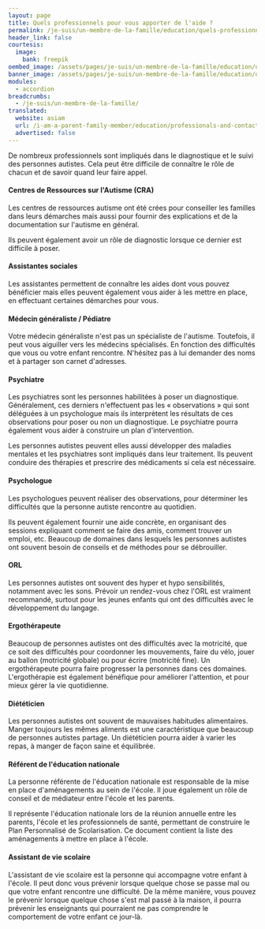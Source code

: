 ```yaml
---
layout: page
title: Quels professionnels pour vous apporter de l'aide ?
permalink: /je-suis/un-membre-de-la-famille/education/quels-professionnels-pour-vous-apporter-de-l-aide
header_link: false
courtesis:
  image:
    bank: freepik
oembed_image: /assets/pages/je-suis/un-membre-de-la-famille/education/quels-professionnels-pour-vous-apporter-de-l-aide/opengraph.jpg
banner_image: /assets/pages/je-suis/un-membre-de-la-famille/education/quels-professionnels-pour-vous-apporter-de-l-aide/banner.jpg
modules:
  - accordion
breadcrumbs:
  - /je-suis/un-membre-de-la-famille/
translated:
  website: asiam
  url: /i-am-a-parent-family-member/education/professionals-and-contacts/
  advertised: false
---
```


De nombreux professionnels sont impliqués dans le diagnostique et le suivi des
personnes autistes.
Cela peut être difficile de connaître le rôle de chacun et de savoir quand leur faire
appel.


<amp-accordion animate expand-single-section disable-session-states>
 <section expanded>
  <h4><span></span>Centres de Ressources sur l'Autisme (CRA)</h4>
  <div>
<p>Les centres de ressources autisme ont été crées pour conseiller les familles dans leurs démarches mais aussi pour fournir
des explications et de la documentation sur l'autisme en général.</p>
<p>Ils peuvent également avoir un rôle de diagnostic lorsque ce dernier est difficile à poser.</p>
  </div>
 </section>
 <section>
  <h4><span></span>Assistantes sociales</h4>
  <div>
<p>Les assistantes permettent de connaître les aides dont vous pouvez bénéficier mais elles peuvent également vous aider à les mettre en place, en effectuant certaines
démarches pour vous.</p>
  </div>
 </section>
 <section>
  <h4><span></span>Médecin généraliste / Pédiatre</h4>
  <div>
<p>Votre médecin généraliste n'est pas un spécialiste de l'autisme. Toutefois, il peut vous aiguiller vers les médecins spécialisés.
En fonction des difficultés que vous ou votre enfant 
rencontre. N'hésitez pas à lui demander des noms et à partager son carnet d'adresses.</p>
  </div>
 </section>
 <section>
  <h4><span></span>Psychiatre</h4>
  <div>
<p>Les psychiatres sont les personnes habilitées à poser un diagnostique.
Généralement, ces derniers n'effectuent pas les « observations » qui sont déléguées à un psychologue mais ils interprètent les résultats de ces observations
pour poser ou non un diagnostique.
Le psychiatre pourra également vous aider à construire un plan d'intervention.</p>
<p>Les personnes autistes peuvent elles aussi développer des maladies mentales et les psychiatres sont impliqués dans leur traitement. Ils peuvent conduire des thérapies et
prescrire des médicaments si cela est nécessaire.</p>
  </div>
 </section>
 <section>
  <h4><span></span>Psychologue</h4>
  <div>
<p>Les psychologues peuvent réaliser des observations, pour déterminer les difficultés que la personne autiste rencontre au quotidien.</p>
<p>Ils peuvent également fournir une aide concrète, en organisant des sessions expliquant comment
se faire des amis, comment trouver un emploi, etc.
Beaucoup de domaines dans lesquels les personnes autistes ont souvent besoin de conseils et de méthodes pour se débrouiller.</p>
  </div>
 </section>
 <section>
  <h4><span></span>ORL</h4>
  <div>
<p>Les personnes autistes ont souvent des hyper et hypo sensibilités, notamment avec les sons. Prévoir un rendez-vous chez l'ORL est vraiment recommandé, surtout pour les jeunes
enfants qui ont des difficultés avec le développement du langage.</p>
  </div>
 </section>
 <section>
  <h4><span></span>Ergothérapeute</h4>
  <div>
<p>Beaucoup de personnes autistes ont des difficultés avec la motricité, que ce soit des difficultés pour coordonner les mouvements, faire du vélo, jouer au ballon (motricité globale) ou
pour écrire (motricité fine).
Un ergothérapeute pourra faire progresser la personnes dans ces domaines.
L'ergothérapie est également bénéfique pour améliorer l'attention, et pour mieux gérer la vie quotidienne.</p>
  </div>
 </section>
 <section>
  <h4><span></span>Diététicien</h4>
  <div>
<p>Les personnes autistes ont souvent de mauvaises habitudes alimentaires. Manger toujours les mêmes aliments est
une caractéristique que beaucoup de personnes autistes partage.
Un diététicien pourra aider à varier les repas, à manger de façon saine et équilibrée.</p>
  </div>
 </section>
 <section>
  <h4><span></span>Référent de l'éducation nationale</h4>
  <div>
<p>La personne référente de l'éducation nationale est responsable de la mise en place d'aménagements au sein de l'école.
Il joue également un rôle de conseil et de médiateur entre l'école et les parents.</p>

<p>Il représente l'éducation nationale lors de la réunion annuelle entre les parents, l'école et les professionnels de santé, permettant de construire le Plan Personnalisé de
Scolarisation.
Ce document contient la liste des aménagements à mettre en place à l'école.</p>
  </div>
 </section>
 <section>
  <h4><span></span>Assistant de vie scolaire</h4>
  <div>
<p>L'assistant de vie scolaire est la personne qui accompagne votre enfant à l'école. Il peut donc vous prévenir lorsque quelque chose se passe mal ou que votre enfant rencontre une difficulté. De la même manière,
vous pouvez le prévenir lorsque quelque chose s'est mal passé à la maison, il pourra prévenir les enseignants qui pourraient ne pas comprendre le comportement de votre enfant ce jour-là.</p>
  </div>
 </section>
</amp-accordion>

